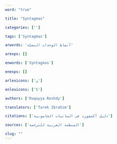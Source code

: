 ```yaml
---
word: "true"

title: "Syntagmas"

categories: ['']

tags: ['Syntagmas']

arwords: 'أنماط الوحدات النصيّة'

arexps: []

enwords: ['Syntagmas']

enexps: []

arlexicons: ['ن']

enlexicons: ['S']

authors: ['Ruqayya Roshdy']

translators: ['Tarek Ibrahim']

citations: ['دليل أكسفورد في السانيات الحاسوبية']

sources: ['المنظمة العربية للترجمة']

slug: ""
---
```

